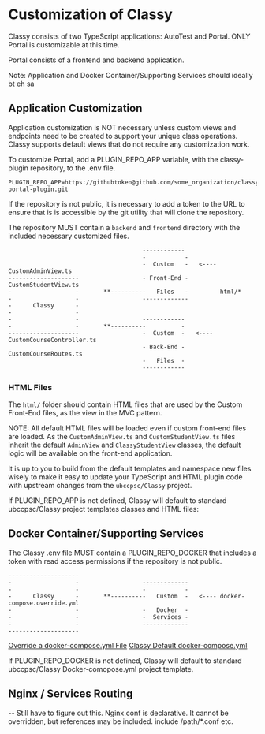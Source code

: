 # Customization of Classy

Classy consists of two TypeScript applications: AutoTest and Portal. ONLY Portal is customizable at this time.

Portal consists of a frontend and backend application.

Note: Application and Docker Container/Supporting Services should ideally bt eh sa

## Application Customization

Application customization is NOT necessary unless custom views and endpoints need to be created to support your unique class operations. Classy supports default views that do not require any customization work.

To customize Portal, add a PLUGIN_REPO_APP variable, with the classy-plugin repository, to the .env file.

```ascii
PLUGIN_REPO_APP=https://githubtoken@github.com/some_organization/classy-portal-plugin.git
```

If the repository is not public, it is necessary to add a token to the URL to ensure that is is accessible by the git utility that will clone the repository.

The repository MUST contain a `backend` and `frontend` directory with the included necessary customized files.

```ascii
                                      ------------
                                      -           -
                                      -  Custom   -   <---- CustomAdminView.ts
--------------------                  - Front-End -         CustomStudentView.ts
-                  -       **----------   Files   -         html/*
-                  -                  -------------
-      Classy      -                  
-                  -                  
-                  -                  ------------
-                  -       **----------          -
--------------------                  -  Custom  -   <---- CustomCourseController.ts
                                      - Back-End -         CustomCourseRoutes.ts
                                      -   Files  -
                                      ------------
```

### HTML Files

The `html/` folder should contain HTML files that are used by the Custom Front-End files, as the view in the MVC pattern.

NOTE: All default HTML files will be loaded even if custom front-end files are loaded. As the `CustomAdminView.ts` and `CustomStudentView.ts` files inherit the default `AdminView` and `ClassyStudentView` classes, the default logic will be available on the front-end application.

It is up to you to build from the default templates and namespace new files wisely to make it easy to update your TypeScript and HTML plugin code with upstream changes from the `ubccpsc/Classy` project.

If PLUGIN_REPO_APP is not defined, Classy will default to standard ubccpsc/Classy project templates classes and HTML files:

## Docker Container/Supporting Services

The Classy .env file MUST contain a PLUGIN_REPO_DOCKER that includes a token with read access permissions if the repository is not public.

```ascii
--------------------
-                  -                  -------------
-                  -                  -           -
-      Classy      -       **----------   Custom  -   <---- docker-compose.override.yml
-                  -                  -   Docker  -
-                  -                  -  Services -
-                  -                  -------------
--------------------
```

[Override a docker-compose.yml File](https://docs.docker.com/compose/extends/)
[Classy Default docker-compose.yml](https://github.com/ubccpsc/classy/blob/master/docker-compose.yml)

If PLUGIN_REPO_DOCKER is not defined, Classy will default to standard ubccpsc/Classy Docker-comopose.yml project template.

## Nginx / Services Routing

-- Still have to figure out this. Nginx.conf is declarative. It cannot be overridden, but references may be included.  include /path/*.conf etc.

